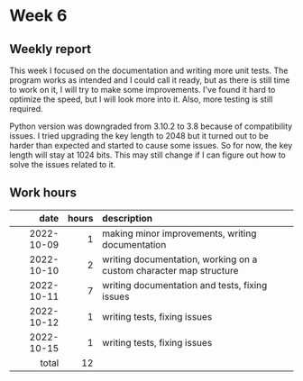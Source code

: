 # Week 6

## Weekly report

This week I focused on the documentation and writing more unit tests. The program works as intended and I could call it ready, but as there is still time to work on it, I will try to make some improvements. I've found it hard to optimize the speed, but I will look more into it. Also, more testing is still required.

Python version was downgraded from 3.10.2 to 3.8 because of compatibility issues. I tried upgrading the key length to 2048 but it turned out to be harder than expected and started to cause some issues. So for now, the key length will stay at 1024 bits. This may still change if I can figure out how to solve the issues related to it.

## Work hours

|       date |  hours | description                                                          |
| ---------: | -----: | :------------------------------------------------------------------- |
| 2022-10-09 |      1 | making minor improvements, writing documentation                     |
| 2022-10-10 |      2 | writing documentation, working on a custom character map structure   |
| 2022-10-11 |      7 | writing documentation and tests, fixing issues                       |
| 2022-10-12 |      1 | writing tests, fixing issues                                         |
| 2022-10-15 |      1 | writing tests, fixing issues                                         |
|      total |     12 |                                                                      |
